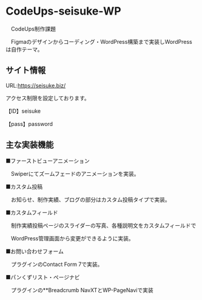 # CodeUps-seisuke-WP

　CodeUps制作課題
 
　Figmaのデザインからコーディング・WordPress構築まで実装しWordPressは自作テーマ。
 
## サイト情報

URL:https://seisuke.biz/

アクセス制限を設定しております。

【ID】seisuke
 
【pass】password

## 主な実装機能 

■ファーストビューアニメーション

　Swiperにてズームフェードのアニメーションを実装。
 
■カスタム投稿

　お知らせ、制作実績、ブログの部分はカスタム投稿タイプで実装。
 
■カスタムフィールド

　制作実績投稿ページのスライダーの写真、各種説明文をカスタムフィールドで
 
　WordPress管理画面から変更ができるように実装。
 
■お問い合わせフォーム

　プラグインのContact Form 7で実装。
 
■パンくずリスト・ページナビ

　プラグインの**Breadcrumb NavXTとWP-PageNaviで実装
